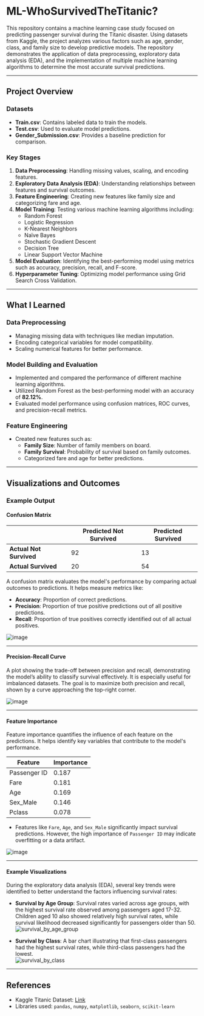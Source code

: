 # ML-WhoSurvivedTheTitanic?

This repository contains a machine learning case study focused on predicting passenger survival during the Titanic disaster. Using datasets from Kaggle, the project analyzes various factors such as age, gender, class, and family size to develop predictive models. The repository demonstrates the application of data preprocessing, exploratory data analysis (EDA), and the implementation of multiple machine learning algorithms to determine the most accurate survival predictions.

---

## Project Overview

### Datasets
- **Train.csv**: Contains labeled data to train the models.
- **Test.csv**: Used to evaluate model predictions.
- **Gender_Submission.csv**: Provides a baseline prediction for comparison.

### Key Stages
1. **Data Preprocessing**: Handling missing values, scaling, and encoding features.
2. **Exploratory Data Analysis (EDA)**: Understanding relationships between features and survival outcomes.
3. **Feature Engineering**: Creating new features like family size and categorizing fare and age.
4. **Model Training**: Testing various machine learning algorithms including:
   - Random Forest
   - Logistic Regression
   - K-Nearest Neighbors
   - Naïve Bayes
   - Stochastic Gradient Descent
   - Decision Tree
   - Linear Support Vector Machine
5. **Model Evaluation**: Identifying the best-performing model using metrics such as accuracy, precision, recall, and F-score.
6. **Hyperparameter Tuning**: Optimizing model performance using Grid Search Cross Validation.

---

## What I Learned

### Data Preprocessing
- Managing missing data with techniques like median imputation.
- Encoding categorical variables for model compatibility.
- Scaling numerical features for better performance.

### Model Building and Evaluation
- Implemented and compared the performance of different machine learning algorithms.
- Utilized Random Forest as the best-performing model with an accuracy of **82.12%**.
- Evaluated model performance using confusion matrices, ROC curves, and precision-recall metrics.

### Feature Engineering
- Created new features such as:
  - **Family Size**: Number of family members on board.
  - **Family Survival**: Probability of survival based on family outcomes.
  - Categorized fare and age for better predictions.

---

## Visualizations and Outcomes

### Example Output

#### Confusion Matrix
|                | Predicted Not Survived | Predicted Survived |
|----------------|-------------------------|---------------------|
| **Actual Not Survived** | 92                      | 13                  |
| **Actual Survived**     | 20                      | 54                  |

A confusion matrix evaluates the model's performance by comparing actual outcomes to predictions. It helps measure metrics like:

- **Accuracy**: Proportion of correct predictions.
- **Precision**: Proportion of true positive predictions out of all positive predictions.
- **Recall**: Proportion of true positives correctly identified out of all actual positives.

![image](https://github.com/user-attachments/assets/fd963f5c-9623-45b0-893d-a9f129fa2579)


---

#### Precision-Recall Curve
A plot showing the trade-off between precision and recall, demonstrating the model’s ability to classify survival effectively. It is especially useful for imbalanced datasets. The goal is to maximize both precision and recall, shown by a curve approaching the top-right corner.

![image](https://github.com/user-attachments/assets/0edb32e0-5281-4b1b-bed0-ca4bbc4ef306)



---

#### Feature Importance
Feature importance quantifies the influence of each feature on the predictions. It helps identify key variables that contribute to the model's performance.

| Feature        | Importance |
|----------------|------------|
| Passenger ID   | 0.187      |
| Fare           | 0.181      |
| Age            | 0.169      |
| Sex_Male       | 0.146      |
| Pclass         | 0.078      |

- Features like `Fare`, `Age`, and `Sex_Male` significantly impact survival predictions. However, the high importance of `Passenger ID` may indicate overfitting or a data artifact.

![image](https://github.com/user-attachments/assets/12ecbcfb-a5e1-41e0-ad1b-0cdce65ffd9b)


---

#### Example Visualizations

During the exploratory data analysis (EDA), several key trends were identified to better understand the factors influencing survival rates:

- **Survival by Age Group**: 
  Survival rates varied across age groups, with the highest survival rate observed among passengers aged 17-32. Children aged 10 also showed relatively high survival rates, while survival likelihood decreased significantly for passengers older than 50.    
  ![survival_by_age_group](https://github.com/user-attachments/assets/90e967de-2d6d-4e41-9377-afe806eeea82)


- **Survival by Class**: 
  A bar chart illustrating that first-class passengers had the highest survival rates, while third-class passengers had the lowest.  
  ![survival_by_class](https://github.com/user-attachments/assets/f913aea4-565c-42c5-8b49-c3ba0eddde38)




---

## References
- Kaggle Titanic Dataset: [Link](https://www.kaggle.com/c/titanic)
- Libraries used: `pandas`, `numpy`, `matplotlib`, `seaborn`, `scikit-learn`
